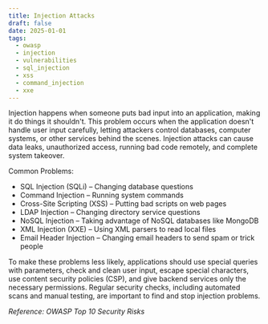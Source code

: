 ```yaml
---
title: Injection Attacks
draft: false
date: 2025-01-01
tags:
  - owasp
  - injection
  - vulnerabilities
  - sql_injection
  - xss
  - command_injection
  - xxe
---
```


Injection happens when someone puts bad input into an application, making it do things it shouldn't. This problem occurs when the application doesn't handle user input carefully, letting attackers control databases, computer systems, or other services behind the scenes. Injection attacks can cause data leaks, unauthorized access, running bad code remotely, and complete system takeover.

Common Problems:

- SQL Injection (SQLi) – Changing database questions
- Command Injection – Running system commands
- Cross-Site Scripting (XSS) – Putting bad scripts on web pages
- LDAP Injection – Changing directory service questions
- NoSQL Injection – Taking advantage of NoSQL databases like MongoDB
- XML Injection (XXE) – Using XML parsers to read local files
- Email Header Injection – Changing email headers to send spam or trick people

To make these problems less likely, applications should use special queries with parameters, check and clean user input, escape special characters, use content security policies (CSP), and give backend services only the necessary permissions. Regular security checks, including automated scans and manual testing, are important to find and stop injection problems.

*Reference: OWASP Top 10 Security Risks*
